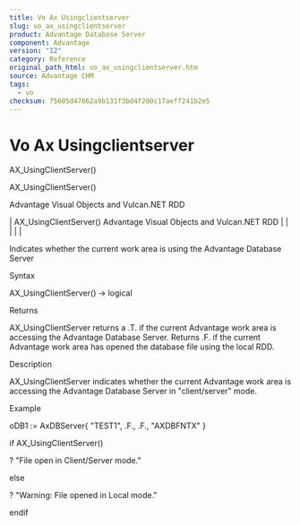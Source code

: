 ```yaml
---
title: Vo Ax Usingclientserver
slug: vo_ax_usingclientserver
product: Advantage Database Server
component: Advantage
version: "12"
category: Reference
original_path_html: vo_ax_usingclientserver.htm
source: Advantage CHM
tags:
  - vo
checksum: 75605d47662a9b131f3bd4f200c17aeff241b2e5
---
```


# Vo Ax Usingclientserver

AX\_UsingClientServer()

AX\_UsingClientServer()

Advantage Visual Objects and Vulcan.NET RDD

| AX\_UsingClientServer()  Advantage Visual Objects and Vulcan.NET RDD |  |  |  |  |

Indicates whether the current work area is using the Advantage Database Server

Syntax

AX\_UsingClientServer() -> logical

Returns

AX\_UsingClientServer returns a .T. if the current Advantage work area is accessing the Advantage Database Server. Returns .F. if the current Advantage work area has opened the database file using the local RDD.

Description

AX\_UsingClientServer indicates whether the current Advantage work area is accessing the Advantage Database Server in "client/server" mode.

Example

oDB1 := AxDBServer{ "TEST1", .F., .F., "AXDBFNTX" }

if AX\_UsingClientServer()

? "File open in Client/Server mode."

else

? "Warning: File opened in Local mode."

endif
